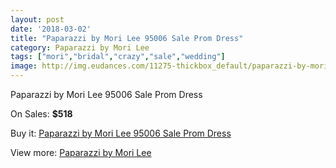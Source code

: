 ```yaml
---
layout: post
date: '2018-03-02'
title: "Paparazzi by Mori Lee 95006 Sale Prom Dress"
category: Paparazzi by Mori Lee
tags: ["mori","bridal","crazy","sale","wedding"]
image: http://img.eudances.com/11275-thickbox_default/paparazzi-by-mori-lee-95006-sale-prom-dress.jpg
---
```

Paparazzi by Mori Lee 95006 Sale Prom Dress

On Sales: **$518**
<a href="https://www.eudances.com/en/paparazzi-by-mori-lee/3588-paparazzi-by-mori-lee-95006-sale-prom-dress.html"><amp-img layout="responsive" width="600" height="600" src="//img.eudances.com/11275-thickbox_default/paparazzi-by-mori-lee-95006-sale-prom-dress.jpg" alt="Paparazzi by Mori Lee 95006 Sale Prom Dress 0" /></a>
<a href="https://www.eudances.com/en/paparazzi-by-mori-lee/3588-paparazzi-by-mori-lee-95006-sale-prom-dress.html"><amp-img layout="responsive" width="600" height="600" src="//img.eudances.com/11277-thickbox_default/paparazzi-by-mori-lee-95006-sale-prom-dress.jpg" alt="Paparazzi by Mori Lee 95006 Sale Prom Dress 1" /></a>
<a href="https://www.eudances.com/en/paparazzi-by-mori-lee/3588-paparazzi-by-mori-lee-95006-sale-prom-dress.html"><amp-img layout="responsive" width="600" height="600" src="//img.eudances.com/11276-thickbox_default/paparazzi-by-mori-lee-95006-sale-prom-dress.jpg" alt="Paparazzi by Mori Lee 95006 Sale Prom Dress 2" /></a>

Buy it: [Paparazzi by Mori Lee 95006 Sale Prom Dress](https://www.eudances.com/en/paparazzi-by-mori-lee/3588-paparazzi-by-mori-lee-95006-sale-prom-dress.html "Paparazzi by Mori Lee 95006 Sale Prom Dress")

View more: [Paparazzi by Mori Lee](https://www.eudances.com/en/78-Paparazzi-by-Mori-Lee "Paparazzi by Mori Lee")